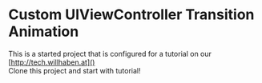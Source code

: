 # Custom UIViewController Transition Animation

This is a started project that is configured for a tutorial on our [http://tech.willhaben.at]()  
Clone this project and start with tutorial!
